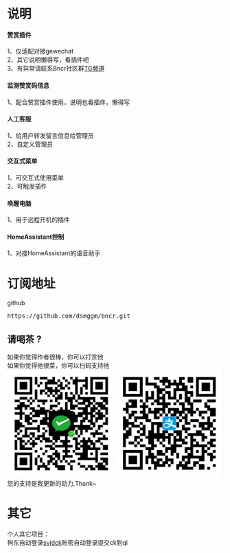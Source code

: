 # 说明
#### 赞赏插件
1、仅适配对接gewechat  
2、其它说明懒得写，看插件吧  
3、有异常请联系Bncr社区群[TG频道](https://t.me/BncrJS)  
#### 监测赞赏码信息
1、配合赞赏插件使用，说明也看插件，懒得写  
#### 人工客服
1、给用户转发留言信息给管理员  
2、自定义管理员  
#### 交互式菜单
1、可交互式使用菜单  
2、可触发插件  
#### 唤醒电脑
1、用于远程开机的插件
#### HomeAssistant控制
1、对接HomeAssistant的语音助手
# 订阅地址
github
<pre>
https://github.com/dsmggm/bncr.git
</pre>


## 请喝茶 ?
如果你觉得作者很棒，你可以打赏他  
如果你觉得他很菜，你可以扫码支持他  
![给点钱花花](get_me_some_money.jpg)  
您的支持是我更新的动力,Thank~

# 其它
个人其它项目：  
狗东自动登录[svjdck](https://github.com/dsmggm/svjdck)账密自动登录提交ck到ql